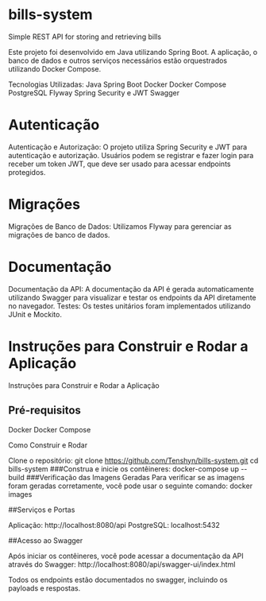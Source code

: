 # bills-system
 Simple REST API for storing and retrieving bills

Este projeto foi desenvolvido em Java utilizando Spring Boot. A aplicação, o banco de dados e outros serviços necessários estão orquestrados utilizando Docker Compose.

Tecnologias Utilizadas:
Java
Spring Boot
Docker
Docker Compose
PostgreSQL
Flyway
Spring Security e JWT
Swagger

# Autenticação

Autenticação e Autorização: O projeto utiliza Spring Security e JWT para autenticação e autorização. Usuários podem se registrar e fazer login para receber um token JWT, que deve ser usado para acessar endpoints protegidos.

# Migrações

Migrações de Banco de Dados: Utilizamos Flyway para gerenciar as migrações de banco de dados.

# Documentação

Documentação da API: A documentação da API é gerada automaticamente utilizando Swagger para visualizar e testar os endpoints da API diretamente no navegador.
Testes: Os testes unitários foram implementados utilizando JUnit e Mockito.

# Instruções para Construir e Rodar a Aplicação

Instruções para Construir e Rodar a Aplicação
## Pré-requisitos
Docker
Docker Compose

Como Construir e Rodar

Clone o repositório:
git clone https://github.com/Tenshyn/bills-system.git
cd bills-system
###Construa e inicie os contêineres:
docker-compose up --build
###Verificação das Imagens Geradas
Para verificar se as imagens foram geradas corretamente, você pode usar o seguinte comando:
docker images


##Serviços e Portas

Aplicação: http://localhost:8080/api
PostgreSQL: localhost:5432

##Acesso ao Swagger

Após iniciar os contêineres, você pode acessar a documentação da API através do Swagger:
http://localhost:8080/api/swagger-ui/index.html

Todos os endpoints estão documentados no swagger, incluindo os payloads e respostas.
